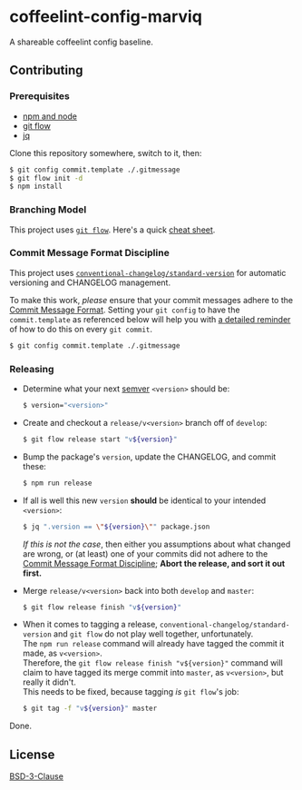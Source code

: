 # coffeelint-config-marviq

A shareable coffeelint config baseline.


## Contributing

### Prerequisites

* [npm and node](https://nodejs.org/en/download/)
* [git flow](https://github.com/nvie/gitflow/wiki/Installation)
* [jq](https://stedolan.github.io/jq/download/)

Clone this repository somewhere, switch to it, then:

```bash
$ git config commit.template ./.gitmessage
$ git flow init -d
$ npm install
```

### Branching Model

This project uses [`git flow`](https://github.com/nvie/gitflow#readme).  Here's a quick [cheat sheet](http://danielkummer.github.io/git-flow-cheatsheet/).


### Commit Message Format Discipline

This project uses [`conventional-changelog/standard-version`](https://github.com/conventional-changelog/standard-version) for automatic versioning and
CHANGELOG management.

To make this work, *please* ensure that your commit messages adhere to the
[Commit Message Format](https://github.com/bcoe/conventional-changelog-standard/blob/master/convention.md#commit-message-format).  Setting your `git config` to
have the `commit.template` as referenced below will help you with [a detailed reminder](.gitmessage) of how to do this on every `git commit`.

```bash
$ git config commit.template ./.gitmessage
```

### Releasing

* Determine what your next [semver](https://docs.npmjs.com/getting-started/semantic-versioning#semver-for-publishers) `<version>` should be:
  ```bash
  $ version="<version>"
  ```

* Create and checkout a `release/v<version>` branch off of `develop`:
  ```bash
  $ git flow release start "v${version}"
  ```

* Bump the package's `version`, update the CHANGELOG, and commit these:
  ```bash
  $ npm run release
  ```

* If all is well this new `version` **should** be identical to your intended `<version>`:
  ```bash
  $ jq ".version == \"${version}\"" package.json
  ```

  *If this is not the case*, then either you assumptions about what changed are wrong, or (at least) one of your commits did not adhere to the
  [Commit Message Format Discipline](#commit-message-format-discipline); **Abort the release, and sort it out first.**

* Merge `release/v<version>` back into both `develop` and `master`:
  ```bash
  $ git flow release finish "v${version}"
  ```

* When it comes to tagging a release, `conventional-changelog/standard-version` and `git flow` do not play well together, unfortunately.  
  The `npm run release` command will already have tagged the commit it made, as `v<version>`.  
  Therefore, the `git flow release finish "v${version}"` command will claim to have tagged its merge commit into `master`, as `v<version>`, but really it 
  didn't.  
  This needs to be fixed, because tagging *is* `git flow`'s job:
  ```bash
  $ git tag -f "v${version}" master
  ```

Done.


## License

[BSD-3-Clause](LICENSE)
